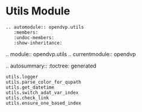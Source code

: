 # Utils Module

```{eval-rst}
.. automodule:: opendvp.utils
   :members:
   :undoc-members:
   :show-inheritance:
```

.. module:: opendvp.utils
.. currentmodule:: opendvp

.. autosummary::
    :toctree: generated

    utils.logger
    utils.parse_color_for_qupath
    utils.get_datetime
    utils.switch_adat_var_index
    utils.check_link
    utils.ensure_one_based_index
